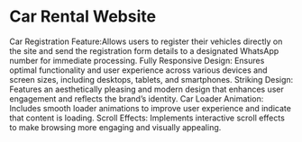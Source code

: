 # Car Rental Website

Car Registration Feature:Allows users to register their vehicles directly on the site and send the registration form details to a designated WhatsApp number for immediate processing.
Fully Responsive Design: Ensures optimal functionality and user experience across various devices and screen sizes, including desktops, tablets, and smartphones.
Striking Design: Features an aesthetically pleasing and modern design that enhances user engagement and reflects the brand’s identity.
Car Loader Animation: Includes smooth loader animations to improve user experience and indicate that content is loading.
Scroll Effects: Implements interactive scroll effects to make browsing more engaging and visually appealing.

